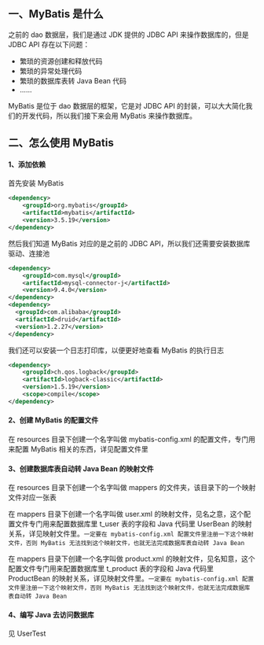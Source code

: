 ## 一、MyBatis 是什么

之前的 dao 数据层，我们是通过 JDK 提供的 JDBC API 来操作数据库的，但是 JDBC API 存在以下问题：

* 繁琐的资源创建和释放代码
* 繁琐的异常处理代码
* 繁琐的数据库表转 Java Bean 代码
* ......

MyBatis 是位于 dao 数据层的框架，它是对 JDBC API 的封装，可以大大简化我们的开发代码，所以我们接下来会用 MyBatis 来操作数据库。

## 二、怎么使用 MyBatis

#### 1、添加依赖

首先安装 MyBatis

```XML
<dependency>
    <groupId>org.mybatis</groupId>
    <artifactId>mybatis</artifactId>
    <version>3.5.19</version>
</dependency>
```

然后我们知道 MyBatis 对应的是之前的 JDBC API，所以我们还需要安装数据库驱动、连接池

```XML
<dependency>
    <groupId>com.mysql</groupId>
    <artifactId>mysql-connector-j</artifactId>
    <version>9.4.0</version>
</dependency>
<dependency>
  <groupId>com.alibaba</groupId>
  <artifactId>druid</artifactId>
  <version>1.2.27</version>
</dependency>
```

我们还可以安装一个日志打印库，以便更好地查看 MyBatis 的执行日志

```XML
<dependency>
    <groupId>ch.qos.logback</groupId>
    <artifactId>logback-classic</artifactId>
    <version>1.5.19</version>
    <scope>compile</scope>
</dependency>
```

#### 2、创建 MyBatis 的配置文件

在 resources 目录下创建一个名字叫做 mybatis-config.xml 的配置文件，专门用来配置 MyBatis 相关的东西，详见配置文件里

#### 3、创建数据库表自动转 Java Bean 的映射文件

在 resources 目录下创建一个名字叫做 mappers 的文件夹，该目录下的一个映射文件对应一张表

在 mappers 目录下创建一个名字叫做 user.xml 的映射文件，见名之意，这个配置文件专门用来配置数据库里 t_user 表的字段和 Java
代码里 UserBean 的映射关系，详见映射文件里。`一定要在 mybatis-config.xml 配置文件里注册一下这个映射文件，否则 MyBatis
无法找到这个映射文件，也就无法完成数据库表自动转 Java Bean`

在 mappers 目录下创建一个名字叫做 product.xml 的映射文件，见名知意，这个配置文件专门用来配置数据库里 t_product 表的字段和
Java 代码里 ProductBean 的映射关系，详见映射文件里。`一定要在 mybatis-config.xml 配置文件里注册一下这个映射文件，否则 MyBatis
无法找到这个映射文件，也就无法完成数据库表自动转 Java Bean`

#### 4、编写 Java 去访问数据库

见 UserTest
